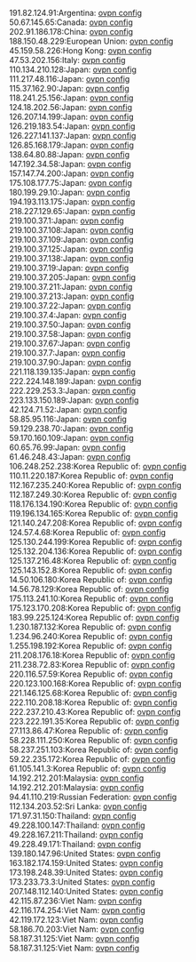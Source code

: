 191.82.124.91:Argentina: [ovpn config](vpn/191_82_124_91.ovpn)  
50.67.145.65:Canada: [ovpn config](vpn/50_67_145_65.ovpn)  
202.91.186.178:China: [ovpn config](vpn/202_91_186_178.ovpn)  
188.150.48.229:European Union: [ovpn config](vpn/188_150_48_229.ovpn)  
45.159.58.226:Hong Kong: [ovpn config](vpn/45_159_58_226.ovpn)  
47.53.202.156:Italy: [ovpn config](vpn/47_53_202_156.ovpn)  
110.134.210.128:Japan: [ovpn config](vpn/110_134_210_128.ovpn)  
111.217.48.116:Japan: [ovpn config](vpn/111_217_48_116.ovpn)  
115.37.162.90:Japan: [ovpn config](vpn/115_37_162_90.ovpn)  
118.241.25.156:Japan: [ovpn config](vpn/118_241_25_156.ovpn)  
124.18.202.56:Japan: [ovpn config](vpn/124_18_202_56.ovpn)  
126.207.14.199:Japan: [ovpn config](vpn/126_207_14_199.ovpn)  
126.219.183.54:Japan: [ovpn config](vpn/126_219_183_54.ovpn)  
126.227.141.137:Japan: [ovpn config](vpn/126_227_141_137.ovpn)  
126.85.168.179:Japan: [ovpn config](vpn/126_85_168_179.ovpn)  
138.64.80.88:Japan: [ovpn config](vpn/138_64_80_88.ovpn)  
147.192.34.58:Japan: [ovpn config](vpn/147_192_34_58.ovpn)  
157.147.74.200:Japan: [ovpn config](vpn/157_147_74_200.ovpn)  
175.108.177.75:Japan: [ovpn config](vpn/175_108_177_75.ovpn)  
180.199.29.10:Japan: [ovpn config](vpn/180_199_29_10.ovpn)  
194.193.113.175:Japan: [ovpn config](vpn/194_193_113_175.ovpn)  
218.227.129.65:Japan: [ovpn config](vpn/218_227_129_65.ovpn)  
219.100.37.1:Japan: [ovpn config](vpn/219_100_37_1.ovpn)  
219.100.37.108:Japan: [ovpn config](vpn/219_100_37_108.ovpn)  
219.100.37.109:Japan: [ovpn config](vpn/219_100_37_109.ovpn)  
219.100.37.125:Japan: [ovpn config](vpn/219_100_37_125.ovpn)  
219.100.37.138:Japan: [ovpn config](vpn/219_100_37_138.ovpn)  
219.100.37.19:Japan: [ovpn config](vpn/219_100_37_19.ovpn)  
219.100.37.205:Japan: [ovpn config](vpn/219_100_37_205.ovpn)  
219.100.37.211:Japan: [ovpn config](vpn/219_100_37_211.ovpn)  
219.100.37.213:Japan: [ovpn config](vpn/219_100_37_213.ovpn)  
219.100.37.22:Japan: [ovpn config](vpn/219_100_37_22.ovpn)  
219.100.37.4:Japan: [ovpn config](vpn/219_100_37_4.ovpn)  
219.100.37.50:Japan: [ovpn config](vpn/219_100_37_50.ovpn)  
219.100.37.58:Japan: [ovpn config](vpn/219_100_37_58.ovpn)  
219.100.37.67:Japan: [ovpn config](vpn/219_100_37_67.ovpn)  
219.100.37.7:Japan: [ovpn config](vpn/219_100_37_7.ovpn)  
219.100.37.90:Japan: [ovpn config](vpn/219_100_37_90.ovpn)  
221.118.139.135:Japan: [ovpn config](vpn/221_118_139_135.ovpn)  
222.224.148.189:Japan: [ovpn config](vpn/222_224_148_189.ovpn)  
222.229.253.3:Japan: [ovpn config](vpn/222_229_253_3.ovpn)  
223.133.150.189:Japan: [ovpn config](vpn/223_133_150_189.ovpn)  
42.124.71.52:Japan: [ovpn config](vpn/42_124_71_52.ovpn)  
58.85.95.116:Japan: [ovpn config](vpn/58_85_95_116.ovpn)  
59.129.238.70:Japan: [ovpn config](vpn/59_129_238_70.ovpn)  
59.170.160.109:Japan: [ovpn config](vpn/59_170_160_109.ovpn)  
60.65.76.99:Japan: [ovpn config](vpn/60_65_76_99.ovpn)  
61.46.248.43:Japan: [ovpn config](vpn/61_46_248_43.ovpn)  
106.248.252.238:Korea Republic of: [ovpn config](vpn/106_248_252_238.ovpn)  
110.11.220.187:Korea Republic of: [ovpn config](vpn/110_11_220_187.ovpn)  
112.167.235.240:Korea Republic of: [ovpn config](vpn/112_167_235_240.ovpn)  
112.187.249.30:Korea Republic of: [ovpn config](vpn/112_187_249_30.ovpn)  
118.176.134.190:Korea Republic of: [ovpn config](vpn/118_176_134_190.ovpn)  
119.196.134.165:Korea Republic of: [ovpn config](vpn/119_196_134_165.ovpn)  
121.140.247.208:Korea Republic of: [ovpn config](vpn/121_140_247_208.ovpn)  
124.57.4.68:Korea Republic of: [ovpn config](vpn/124_57_4_68.ovpn)  
125.130.244.199:Korea Republic of: [ovpn config](vpn/125_130_244_199.ovpn)  
125.132.204.136:Korea Republic of: [ovpn config](vpn/125_132_204_136.ovpn)  
125.137.216.48:Korea Republic of: [ovpn config](vpn/125_137_216_48.ovpn)  
125.143.152.8:Korea Republic of: [ovpn config](vpn/125_143_152_8.ovpn)  
14.50.106.180:Korea Republic of: [ovpn config](vpn/14_50_106_180.ovpn)  
14.56.78.129:Korea Republic of: [ovpn config](vpn/14_56_78_129.ovpn)  
175.113.241.10:Korea Republic of: [ovpn config](vpn/175_113_241_10.ovpn)  
175.123.170.208:Korea Republic of: [ovpn config](vpn/175_123_170_208.ovpn)  
183.99.225.124:Korea Republic of: [ovpn config](vpn/183_99_225_124.ovpn)  
1.230.187.132:Korea Republic of: [ovpn config](vpn/1_230_187_132.ovpn)  
1.234.96.240:Korea Republic of: [ovpn config](vpn/1_234_96_240.ovpn)  
1.255.198.192:Korea Republic of: [ovpn config](vpn/1_255_198_192.ovpn)  
211.208.176.18:Korea Republic of: [ovpn config](vpn/211_208_176_18.ovpn)  
211.238.72.83:Korea Republic of: [ovpn config](vpn/211_238_72_83.ovpn)  
220.116.57.59:Korea Republic of: [ovpn config](vpn/220_116_57_59.ovpn)  
220.123.100.168:Korea Republic of: [ovpn config](vpn/220_123_100_168.ovpn)  
221.146.125.68:Korea Republic of: [ovpn config](vpn/221_146_125_68.ovpn)  
222.110.208.18:Korea Republic of: [ovpn config](vpn/222_110_208_18.ovpn)  
222.237.210.43:Korea Republic of: [ovpn config](vpn/222_237_210_43.ovpn)  
223.222.191.35:Korea Republic of: [ovpn config](vpn/223_222_191_35.ovpn)  
27.113.86.47:Korea Republic of: [ovpn config](vpn/27_113_86_47.ovpn)  
58.228.111.250:Korea Republic of: [ovpn config](vpn/58_228_111_250.ovpn)  
58.237.251.103:Korea Republic of: [ovpn config](vpn/58_237_251_103.ovpn)  
59.22.235.172:Korea Republic of: [ovpn config](vpn/59_22_235_172.ovpn)  
61.105.141.3:Korea Republic of: [ovpn config](vpn/61_105_141_3.ovpn)  
14.192.212.201:Malaysia: [ovpn config](vpn/14_192_212_201.ovpn)  
14.192.212.201:Malaysia: [ovpn config](vpn/14_192_212_201.ovpn)  
94.41.110.219:Russian Federation: [ovpn config](vpn/94_41_110_219.ovpn)  
112.134.203.52:Sri Lanka: [ovpn config](vpn/112_134_203_52.ovpn)  
171.97.31.150:Thailand: [ovpn config](vpn/171_97_31_150.ovpn)  
49.228.100.147:Thailand: [ovpn config](vpn/49_228_100_147.ovpn)  
49.228.167.211:Thailand: [ovpn config](vpn/49_228_167_211.ovpn)  
49.228.49.171:Thailand: [ovpn config](vpn/49_228_49_171.ovpn)  
139.180.147.96:United States: [ovpn config](vpn/139_180_147_96.ovpn)  
163.182.174.159:United States: [ovpn config](vpn/163_182_174_159.ovpn)  
173.198.248.39:United States: [ovpn config](vpn/173_198_248_39.ovpn)  
173.233.73.3:United States: [ovpn config](vpn/173_233_73_3.ovpn)  
207.148.112.140:United States: [ovpn config](vpn/207_148_112_140.ovpn)  
42.115.87.236:Viet Nam: [ovpn config](vpn/42_115_87_236.ovpn)  
42.116.174.254:Viet Nam: [ovpn config](vpn/42_116_174_254.ovpn)  
42.119.172.123:Viet Nam: [ovpn config](vpn/42_119_172_123.ovpn)  
58.186.70.203:Viet Nam: [ovpn config](vpn/58_186_70_203.ovpn)  
58.187.31.125:Viet Nam: [ovpn config](vpn/58_187_31_125.ovpn)  
58.187.31.125:Viet Nam: [ovpn config](vpn/58_187_31_125.ovpn)  
